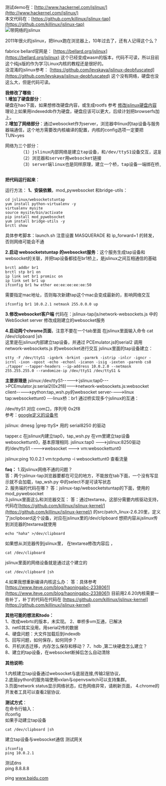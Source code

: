 
测试demo在：[http://www.hackernel.com/jslinux/](http://www.hackernel.com/jslinux/)    
本文代码在：[https://github.com/killinux/jslinux-tap](https://github.com/killinux/jslinux-tap)  
![带网络的jslinux](https://img-blog.csdnimg.cn/20200624031118211.png?x-oss-process=image/watermark,type_ZmFuZ3poZW5naGVpdGk,shadow_10,text_aHR0cHM6Ly9ibG9nLmNzZG4ubmV0L2xlYWZyZW5jaGxlYWY=,size_16,color_FFFFFF,t_70#pic_center)

2011年很火的jslinux，把linux跑在浏览器上，10年过去了，还有人记得这个么？

fabrice bellard官网是： [https://bellard.org/jslinux](https://bellard.org/jslinux) 这个已经变成wasm的版本，代码不可读，所以目前这个纯js版的作为学习Linux内核的教程还是很好的。  
没混淆的jslinux参考： [https://github.com/levskaya/jslinux-deobfuscated](https://github.com/levskaya/jslinux-deobfuscated)
 这个没有网络，硬盘也没这么大，但是代码可读。 
 
 
**我修改了哪些**：  
1.**增加了硬盘部分**：  
硬盘在hao下面，如果想修改硬盘内容，或生成rootfs 参考 [修改jslinux硬盘内容](https://www.iteye.com/blog/haoningabc-2240076)  
理论上如果用indexeddb作为硬盘，硬盘应该可以更大，后续计划把browserfs加上。  
2.**增加了网络部分**：通过websocket作为server，浏览器中linux的tap设备与服务器端通信，这个地方需要改内核编译的配置，内核的config选项一定要把TUN=yes  
<pre>
网络为三个部分：  
      （1）jslinux内部网络是建立tap设备，和/dev/ttyS1设备交互，这是jslinux和浏览器交互的部分  ，类似/dev/clipboard 和浏览器上的textare交互  ,建立tap设备的代码为 [tap代码链接](https://www.iteye.com/blog/haoningabc-2436305)
      （2）浏览器和server用websocket链接    
      （3）server端linux也是同样原理，建立一个桥，tap设备一端绑在桥上，一端连在websocket上  
 </pre>


**把代码运行起来**：

运行方法：
**1、安装依赖**，mod_pywebsocket 和bridge-utils：
```shell
cd jslinux/websocketstuntap
yum install python-virtualenv -y
virtualenv mysite
source mysite/bin/activate
pip install mod_pywebsocket
yum install bridge-utils -y
brctl show
```
具体参考脚本：launch.sh
注意设置 MASQUERADE 和 ip_forward=1 的转发，否则网络可能会不通

**2.启动 websocketstuntap 的websocket服务**：这个服务生成tap设备和websocket的关联，并把tap设备都挂在br1桥上，是jslinux之间互相通信的基础
```shell
brctl addbr br1
brctl stp br1 on
ip link set br1 promisc on
ip link set br1 up
ifconfig br1 hw ether ee:ee:ee:ee:ee:50
```
需要指定mac地址，否则每次新建tap这个mac会变成最新的，影响网络交互
```shell
ifconfig br1 10.0.2.1 netmask 255.0.0.0 up
```
**3.修改websocket客户端**
代码在：jslinux-tap/js/network-websockets.js
中的WebSocket server 修改成刚建立的websocket服务

**4.启动两个chrome页面**，注意不要在一个tab里面
在jslinux里面输入命令 cat /dev/clipboard |sh  
这里是在jslinux内部建立tap设备，并通过 PCEmulator.js的serial2  调用network-websockets.js 的websocket进行交互
jslinux里面的tap设备建立：
```shell
stty -F /dev/ttyS1 -ignbrk -brkint -parmrk -istrip -inlcr -igncr -icrnl -ixon -opost -echo -echonl -icanon -isig -iexten -parenb cs8
./tapper --tapper-headers --ip-address 10.0.2.0 --netmask 255.255.255.0 --randomize-ip /dev/ttyS1 /dev/ttyS1 &
```


**主要原理是**
jslinux:/dev/ttyS1----->:jslinux:tap0--->PCEmulator.js:serial2(0x2f8)--->network-websockets.js:websocket client----->python:tap_wsh.py的websocket server---->linux tap:websockettunt0 ---linux桥：br1
通过桥实现多个jslinux的互通：


/dev/ttyS1 对应 com口，序列号 0x2f8  
参考：[google定义的设备号](https://books.google.com.hk/books?id=u7ZVYFu50hkC&pg=PA719&lpg=PA719&dq=0x2f8%20/dev/ttyS1&source=bl&ots=IZRjCKGEGa&sig=ACfU3U0DNRadlUsVJejKNXo1m_5pYm8E3Q&hl=zh-CN&sa=X&redir_esc=y&sourceid=cndr#v=onepage&q=0x2f8&f=false)

jslinux:
dmesg |grep ttyS* 
用的 serial8250 的驱动

tapper.c 在jslinux内建立tap0，tap_wsh.py 在vm里建立tap设备websockettunt0，基本原理相同.
jslinux:tap0 --->jslinux:8250驱动的/dev/ttyS1 ---->websocket ---> vm:websockettunt0

jslinux:ping 10.0.2.1
vm:tcpdump -i websockettunt0 
查看流量


**faq：**
1.双jslinux网络不通的问题？  
答：两个jslinux-tap浏览器要都在可见的地方，不能放在tab下面，一个没有写显示就不会加载，tap_wsh.py 中的select不是可读写状态  
2. 服务端的代码在哪？
答：jslinux-tap/websocketstuntap的下面，使用的mod_pywebsocket  
3.jslinux里面这么和浏览器交互： 
答：通过textarea，这部分需要内核驱动支持，
代码在[https://github.com/killinux/jslinux-kernel/](https://github.com/killinux/jslinux-kernel/) 的src/patch_linux-2.6.20里，定义了jsclipboard这个设备，对应在jslinux里的/dev/clipboard
想把内容从jslinux传到浏览器的textarea就使用
```shell
echo "haha" >/dev/clipboard
```
如果想从浏览器传到jslinux里，
在textarea修改内容后 ，
```shell
cat /dev/clipboard
```
jslinux里面的网络设备就是通过这个建立的
```shell
cat /dev/clipboard |sh
```
4.如果我想重新编译内核这么办：
答：具体参考 [https://www.iteye.com/blog/haoningabc-2338061](https://www.iteye.com/blog/haoningabc-2338061)
目前用2.6.20内核需要一些补丁，补丁的代码在代码在 [https://github.com/killinux/jslinux-kernel](https://github.com/killinux/jslinux-kernel)  



**其他可能的想法和todo：**  
1、改成webrtc的版本，未实现。 
2、单桥多vm互通，已解决  
3、net0其实没用，用serial2传的数据  
4、硬盘问题：大文件加载后到indexdb  
5、回写问题，如何保存，如何同步？  
6、开机状态迁移，内存怎么保存和移动？ 
7、hdb ,第二块硬盘怎么建立？  
8、建立的tap设备，在websocket断掉后怎么自动清除 


**其他说明:**

1.内核建立tap设备通过websocket与底层连接,传输2层协议，  
2.底层python的服务端使用vxlan与openvswitch可以支持集群。   
3.页面network status显示网络状态，红色网络异常，请刷新页面，
4.chrome的开发者工具可以查看2层协议.    

**测试方式**：  
在命令行输入：    
ifconfig    
如果手动建立tap设备  
```shell
cat /dev/clipboard |sh  
```
建立tap设备与websocket通信 
测试网关  
```shell
ifconfig  
ping 10.0.2.1  
```
测试dns  
ping 8.8.8.8  

ping www.baidu.com

